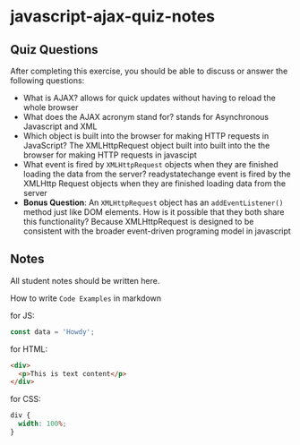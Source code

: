 # javascript-ajax-quiz-notes

## Quiz Questions

After completing this exercise, you should be able to discuss or answer the following questions:

- What is AJAX?
  allows for quick updates without having to reload the whole browser
- What does the AJAX acronym stand for?
  stands for Asynchronous Javascript and XML
- Which object is built into the browser for making HTTP requests in JavaScript?
  The XMLHttpRequest object built into built into the the browser for making HTTP requests in javascipt
- What event is fired by `XMLHttpRequest` objects when they are finished loading the data from the server?
  readystatechange event is fired by the XMLHttp Request objects when they are finished loading data from the server
- **Bonus Question**: An `XMLHttpRequest` object has an `addEventListener()` method just like DOM elements. How is it possible that they both share this functionality?
  Because XMLHttpRequest is designed to be consistent with the broader event-driven programing model in javascript

## Notes

All student notes should be written here.

How to write `Code Examples` in markdown

for JS:

```javascript
const data = 'Howdy';
```

for HTML:

```html
<div>
  <p>This is text content</p>
</div>
```

for CSS:

```css
div {
  width: 100%;
}
```
